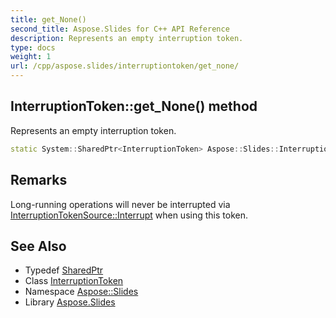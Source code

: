 ```yaml
---
title: get_None()
second_title: Aspose.Slides for C++ API Reference
description: Represents an empty interruption token.
type: docs
weight: 1
url: /cpp/aspose.slides/interruptiontoken/get_none/
---
```

## InterruptionToken::get_None() method


Represents an empty interruption token.

```cpp
static System::SharedPtr<InterruptionToken> Aspose::Slides::InterruptionToken::get_None()
```

## Remarks


Long-running operations will never be interrupted via [InterruptionTokenSource::Interrupt](../../interruptiontokensource/interrupt/) when using this token.
## See Also

* Typedef [SharedPtr](../../system/sharedptr/)
* Class [InterruptionToken](./)
* Namespace [Aspose::Slides](../)
* Library [Aspose.Slides](../../)